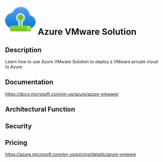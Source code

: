 # <img src ="../img/Azure VMware Solution.svg" width=100 /> Azure VMware Solution                 



## Description										
Learn how to use Azure VMware Solution to deploy a VMware private cloud to Azure





## Documentation
https://docs.microsoft.com/en-us/azure/azure-vmware/



## Architectural Function




## Security




## Pricing
https://azure.microsoft.com/en-us/pricing/details/azure-vmware



